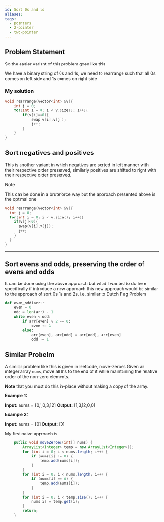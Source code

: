 ```yaml
---
id: Sort 0s and 1s
aliases: 
tags:
  - pointers
  - 2-pointer
  - two-pointer
---
```


## Problem Statement
So the easier variant of this problem goes like this

We have a binary string of 0s and 1s, we need to rearrange such
that all 0s comes on left side and 1s comes on right side

### My solution
```cpp
void rearrange(vector<int> &v){
    int j = 0;
    for(int i = 0; i < v.size(); i++){
        if(v[i]==0){
            swap(v[i],v[j]);
            j++;
        }
    }
}
```
## Sort negatives and positives

This is another variant in which negatives are sorted in left manner
with their respective order preserved, similarly positives are shifted to 
right with their respective order preserved.

> [!NOTE]
> This can be done in a bruteforce way
> but the approach presented above is the optimal one

```c++
void rearrange(vector<int> &v){
  int j = 0;
  for(int i = 0; i < v.size(); i++){
    if(v[j]<0){
      swap(v[i],v[j]);
      j++;
    }
  }
}
```
----------

## Sort evens and odds, preserving the order of evens and odds
It can be done using the above approach
but what I wanted to do here specifically if introduce a new approach
this new approach would be similar to the approach of sort 0s 1s and 2s.
i.e. similar to Dutch Flag Problem

```python
def even_odd(arr):
    even = 0
    odd = len(arr) - 1
    while even < odd:
        if arr[even] % 2 == 0:
            even += 1
        else:
            arr[even], arr[odd] = arr[odd], arr[even]
            odd -= 1

```


## Similar Probelm
A similar problem like this is given in leetcode, move-zeroes
Given an integer array `nums`, move all `0`'s to the end of it while maintaining the relative order of the non-zero elements.

**Note** that you must do this in-place without making a copy of the array.

**Example 1:**

**Input:** nums = [0,1,0,3,12]
**Output:** [1,3,12,0,0]

**Example 2:**

**Input:** nums = [0]
**Output:** [0]

My first naive approach is 
```java
    public void moveZeroes(int[] nums) {
        ArrayList<Integer> temp = new ArrayList<Integer>();
        for (int i = 0; i < nums.length; i++) {
            if (nums[i] != 0) {
                temp.add(nums[i]);
            }
        }
        for (int i = 0; i < nums.length; i++) {
            if (nums[i] == 0) {
                temp.add(nums[i]);
            }
        }
        for (int i = 0; i < temp.size(); i++) {
            nums[i] = temp.get(i);
        }
        return;
    }
```